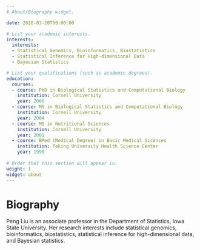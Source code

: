 ```yaml
---
# About/Biography widget.

date: 2018-03-20T00:00:00

# List your academic interests.
interests:
  interests:
  - Statistical Genomics, Bioinformatics, Biostatistics
  - Statistical Inference for High-dimensional Data
  - Bayesian Statistics

# List your qualifications (such as academic degrees).
education:
  courses:
  - course: PhD in Biological Statistics and Computational Biology
    institution: Cornell University
    year: 2006
  - course: MS in Biological Statistics and Computational Biology
    institution: Cornell University
    year: 2004
  - course: MS in Nutritional Sciences
    institution: Cornell University
    year: 2001
  - course: BMed (Medical Degree) in Basic Medical Sicences
    institution: Peking University Health Science Center
    year: 1998
    
# Order that this section will appear in.
weight: 1
widget: about
---
```


# Biography

Peng Liu is an associate professor in the Department of Statistics, Iowa State University. Her research interests include statistical genomics, bioinformatics, biostatistics, statistical inference for high-dimensional data, and Bayesian statistics.
